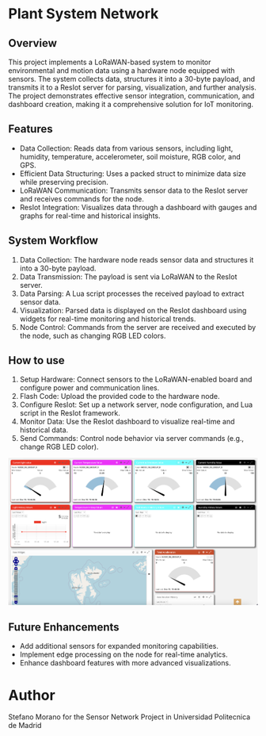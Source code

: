 # Plant System Network

## Overview

This project implements a LoRaWAN-based system to monitor environmental and motion data using a hardware node equipped with sensors. The system collects data, structures it into a 30-byte payload, and transmits it to a ResIot server for parsing, visualization, and further analysis. The project demonstrates effective sensor integration, communication, and dashboard creation, making it a comprehensive solution for IoT monitoring.

## Features

- Data Collection: Reads data from various sensors, including light, humidity, temperature, accelerometer, soil moisture, RGB color, and GPS.
- Efficient Data Structuring: Uses a packed struct to minimize data size while preserving precision.
- LoRaWAN Communication: Transmits sensor data to the ResIot server and receives commands for the node.
- ResIot Integration: Visualizes data through a dashboard with gauges and graphs for real-time and historical insights.

## System Workflow

1. Data Collection: The hardware node reads sensor data and structures it into a 30-byte payload.
2. Data Transmission: The payload is sent via LoRaWAN to the ResIot server.
3. Data Parsing: A Lua script processes the received payload to extract sensor data.
4. Visualization: Parsed data is displayed on the ResIot dashboard using widgets for real-time monitoring and historical trends.
5. Node Control: Commands from the server are received and executed by the node, such as changing RGB LED colors.

## How to use

1. Setup Hardware: Connect sensors to the LoRaWAN-enabled board and configure power and communication lines.
2. Flash Code: Upload the provided code to the hardware node.
3. Configure ResIot: Set up a network server, node configuration, and Lua script in the ResIot framework.
4. Monitor Data: Use the ResIot dashboard to visualize real-time and historical data.
5. Send Commands: Control node behavior via server commands (e.g., change RGB LED color).

<div align="center">
    <img src="Dashboard.png" alt="Description" width="800"/>
</div>

## Future Enhancements

- Add additional sensors for expanded monitoring capabilities.
- Implement edge processing on the node for real-time analytics.
- Enhance dashboard features with more advanced visualizations.

# Author

Stefano Morano for the Sensor Network Project in Universidad Politecnica de Madrid
